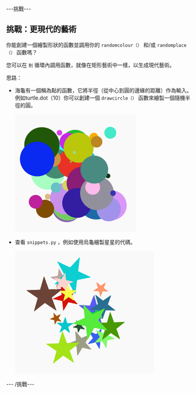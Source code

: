 \---挑戰\---

## 挑戰：更現代的藝術

你能創建一個繪製形狀的函數並調用你的 `randomcolour（）` 和/或 `randomplace（）` 函數嗎？

您可以在 `到` 循環內調用函數，就像在矩形藝術中一樣，以生成現代藝術。

思路：

- 海龜有一個稱為點的函數，它將半徑（從中心到圓的邊緣的距離）作為輸入。 例如turtle.dot（10）你可以創建一個 `drawcircle（）` 函數來繪製一個隨機半徑的圓。
    
    ![截圖](images/modern-circles.png)

- 查看 `snippets.py` ，例如使用烏龜繪製星星的代碼。
    
    ![截圖](images/modern-stars.png)

\--- /挑戰\---